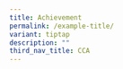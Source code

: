 ```yaml
---
title: Achievement
permalink: /example-title/
variant: tiptap
description: ""
third_nav_title: CCA
---
```


